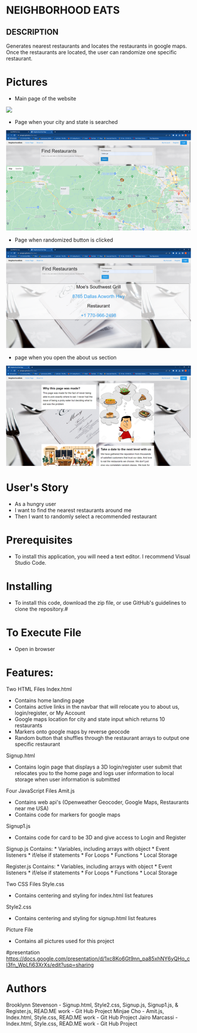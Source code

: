 # NEIGHBORHOOD EATS

## DESCRIPTION
Generates nearest restaurants and locates the restaurants in google maps.
Once the restaurants are located, the user can randomize one specific restaurant.

# Pictures
* Main page of the website 

![](https://user-images.githubusercontent.com/111899130/207146857-88be2cb7-030b-4a5a-97d3-7e6c2e0ab53a.PNG)
* Page when your city and state is searched

![](Assets/pictures/part%202.PNG)
* Page when randomized button is clicked

![](Assets/pictures/part%203.PNG)
* page when you open the about us section

![](Assets/pictures/part%204.PNG)

# User's Story
* As a hungry user
* I want to find the nearest restaurants around me
* Then I want to randomly select a recommended restaurant

# Prerequisites
* To install this application, you will need a text editor. I recommend Visual Studio Code.

# Installing
* To install this code, download the zip file, or use GitHub's guidelines to clone the repository.#

# To Execute File
* Open in browser   

# Features:
Two HTML Files
Index.html
* Contains home landing page 
* Contains active links in the navbar that will relocate you to about us, login/register, or My Account 
* Google maps location for city and state input which returns 10 restaurants
* Markers onto google maps by reverse geocode
* Random button that shuffles through the restaurant arrays to output one specific restaurant

Signup.html
* Contains login page that displays a 3D login/register user submit that relocates you to the home page and logs user     information to local storage when user information is submitted


Four JavaScript Files
Amit.js
* Contains web api's (Openweather Geocoder, Google Maps, Restaurants near me USA)
* Contains code for markers for google maps

Signup1.js
* Contains code for card to be 3D and give access to Login and Register

Signup.js 
Contains: * Variables, including arrays with object * Event listeners * if/else if statements * For Loops * Functions * Local Storage

Register.js
Contains: * Variables, including arrays with object * Event listeners * if/else if statements * For Loops * Functions * Local Storage

Two CSS Files
Style.css
* Contains centering and styling for index.html list features

Style2.css
* Contains centering and styling for signup.html list features

Picture File
* Contains all pictures used for this project

#presentation
https://docs.google.com/presentation/d/1xc8Ko6Gt9nn_pa85xhNY6yQHo_cI3fn_WpLfi63XrXs/edit?usp=sharing


# Authors
Brooklynn Stevenson - Signup.html, Style2.css, Signup.js, Signup1.js, & Register.js, READ.ME work - Git Hub Project
Minjae Cho - Amit.js, Index.html, Style.css, READ.ME work - Git Hub Project
Jairo Marcassi - Index.html, Style.css, READ.ME work - Git Hub Project


